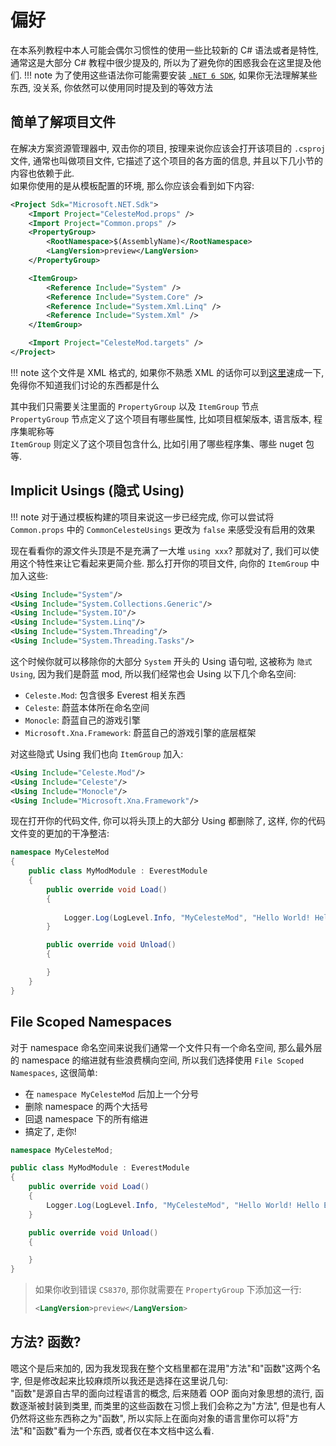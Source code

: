 # 偏好

在本系列教程中本人可能会偶尔习惯性的使用一些比较新的 C# 语法或者是特性, 通常这是大部分 C# 教程中很少提及的, 所以为了避免你的困惑我会在这里提及他们.
!!! note
    为了使用这些语法你可能需要安装 [`.NET 6 SDK`](https://dotnet.microsoft.com/zh-cn/download),
    如果你无法理解某些东西,
    没关系, 你依然可以使用同时提及到的等效方法

## 简单了解项目文件

在解决方案资源管理器中, 双击你的项目, 按理来说你应该会打开该项目的 `.csproj` 文件,
通常也叫做项目文件, 它描述了这个项目的各方面的信息, 并且以下几小节的内容也依赖于此.  
如果你使用的是从模板配置的环境, 那么你应该会看到如下内容:
```xml title=".csproj"
<Project Sdk="Microsoft.NET.Sdk">
	<Import Project="CelesteMod.props" />
	<Import Project="Common.props" />
	<PropertyGroup>
		<RootNamespace>$(AssemblyName)</RootNamespace>
		<LangVersion>preview</LangVersion>
	</PropertyGroup>

	<ItemGroup>
		<Reference Include="System" />
		<Reference Include="System.Core" />
		<Reference Include="System.Xml.Linq" />
		<Reference Include="System.Xml" />
	</ItemGroup>

	<Import Project="CelesteMod.targets" />
</Project>
```
!!! note
    这个文件是 XML 格式的, 如果你不熟悉 XML 的话你可以到[这里](../other/xml-speedrun.md)速成一下, 免得你不知道我们讨论的东西都是什么

其中我们只需要关注里面的 `PropertyGroup` 以及 `ItemGroup` 节点  
`PropertyGroup` 节点定义了这个项目有哪些属性, 比如项目框架版本, 语言版本, 程序集昵称等  
`ItemGroup` 则定义了这个项目包含什么, 比如引用了哪些程序集、哪些 nuget 包等.

## Implicit Usings (隐式 Using)

!!! note
    对于通过模板构建的项目来说这一步已经完成, 你可以尝试将 `Common.props` 中的 `CommonCelesteUsings` 更改为 `false` 来感受没有启用的效果

现在看看你的源文件头顶是不是充满了一大堆 `using xxx`? 那就对了, 我们可以使用这个特性来让它看起来更简介些.
那么打开你的项目文件, 向你的 `ItemGroup` 中加入这些:

```xml
<Using Include="System"/>
<Using Include="System.Collections.Generic"/>
<Using Include="System.IO"/>
<Using Include="System.Linq"/>
<Using Include="System.Threading"/>
<Using Include="System.Threading.Tasks"/>
```

这个时候你就可以移除你的大部分 `System` 开头的 Using 语句啦, 这被称为 `隐式 Using`, 因为我们是蔚蓝 mod, 所以我们经常也会 Using 以下几个命名空间:

- `Celeste.Mod`: 包含很多 Everest 相关东西
- `Celeste`: 蔚蓝本体所在命名空间
- `Monocle`: 蔚蓝自己的游戏引擎
- `Microsoft.Xna.Framework`: 蔚蓝自己的游戏引擎的底层框架

对这些隐式 Using 我们也向 `ItemGroup` 加入:
```xml
<Using Include="Celeste.Mod"/>
<Using Include="Celeste"/>
<Using Include="Monocle"/>
<Using Include="Microsoft.Xna.Framework"/>
```

现在打开你的代码文件, 你可以将头顶上的大部分 Using 都删除了, 这样, 你的代码文件变的更加的干净整洁:
```cs title="MyModModule.cs"
namespace MyCelesteMod
{
    public class MyModModule : EverestModule
    {
        public override void Load()
        {
            
            Logger.Log(LogLevel.Info, "MyCelesteMod", "Hello World! Hello Everest!");
        }

        public override void Unload()
        {

        }
    }
}
```

## File Scoped Namespaces

对于 namespace 命名空间来说我们通常一个文件只有一个命名空间, 那么最外层的 namespace 的缩进就有些浪费横向空间,
所以我们选择使用 `File Scoped Namespaces`, 这很简单:

- 在 `namespace MyCelesteMod` 后加上一个分号
- 删除 namespace 的两个大括号
- 回退 namespace 下的所有缩进
- 搞定了, 走你!

```cs title="MyModModule.cs"
namespace MyCelesteMod;

public class MyModModule : EverestModule
{
    public override void Load()
    {
        Logger.Log(LogLevel.Info, "MyCelesteMod", "Hello World! Hello Everest!");
    }

    public override void Unload()
    {

    }
}
```

> 如果你收到错误 `CS8370`, 那你就需要在 `PropertyGroup` 下添加这一行:
> ```xml
> <LangVersion>preview</LangVersion>
> ```

## 方法? 函数?

嗯这个是后来加的, 因为我发现我在整个文档里都在混用"方法"和"函数"这两个名字, 但是修改起来比较麻烦所以我还是选择在这里说几句:  
"函数"是源自古早的面向过程语言的概念, 后来随着 OOP 面向对象思想的流行, 函数逐渐被封装到类里, 而类里的这些函数在习惯上我们会称之为"方法",
但是也有人仍然将这些东西称之为"函数", 所以实际上在面向对象的语言里你可以将"方法"和"函数"看为一个东西, 或者仅在本文档中这么看.